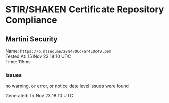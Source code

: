 # STIR/SHAKEN Certificate Repository Compliance

## Martini Security

Name: `https://p.mtsec.me/2884/OCdFGr4LOc4V.pem`\
Tested At: 15 Nov 23 18:10 UTC\
Time: 115ms

### Issues

no warning, or error, or notice date level issues were found

Generated: 15 Nov 23 18:10 UTC